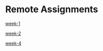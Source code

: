# Remote Assignments

[week-1](https://yunningtseng.github.io/remote-assignments/week-1/)

[week-2](https://yunningtseng.github.io/remote-assignments/week-2/assignment-4/)

[week-4](https://yunningtseng.github.io/remote-assignments/week-4/)
